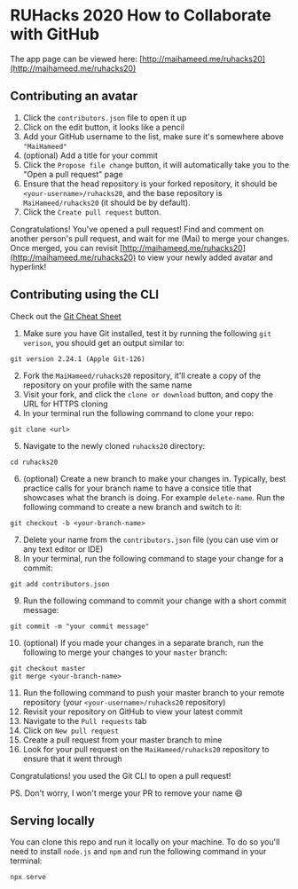 # RUHacks 2020 How to Collaborate with GitHub	

The app page can be viewed here: [http://maihameed.me/ruhacks20](http://maihameed.me/ruhacks20)	

## Contributing an avatar	

1. Click the `contributors.json` file to open it up
2. Click on the edit button, it looks like a pencil
3. Add your GitHub username to the list, make sure it's somewhere above `"MaiHameed"`
4. (optional) Add a title for your commit
5. Click the `Propose file change` button, it will automatically take you to the 
   "Open a pull request" page
6.  Ensure that the head repository is your forked repository, it should be
   `<your-username>/ruhacks20`, and the base repository is `MaiHameed/ruhacks20`
   (it should be by default).
7. Click the `Create pull request` button.

Congratulations! You've opened a pull request! Find and comment on another person's 
pull request, and wait for me (Mai) to merge your changes. Once merged, you can
revisit [http://maihameed.me/ruhacks20](http://maihameed.me/ruhacks20) to view your
newly added avatar and hyperlink!

## Contributing using the CLI

Check out the [Git Cheat Sheet](https://education.github.com/git-cheat-sheet-education.pdf)

1. Make sure you have Git installed, test it by running the following `git verison`,
   you should get an output similar to:
```
git version 2.24.1 (Apple Git-126)
```
2. Fork the `MaiHameed/ruhacks20` repository, it'll create a copy of the repository
   on your profile with the same name
3. Visit your fork, and click the `clone or download` button, and copy the URL
   for HTTPS cloning
4. In your terminal run the following command to clone your repo:
```
git clone <url>
```
5. Navigate to the newly cloned `ruhacks20` directory:
```
cd ruhacks20
``` 
6. (optional) Create a new branch to make your changes in. Typically, best practice
   calls for your branch name to have a consice title that
   showcases what the branch is doing. For example `delete-name`. Run the following
   command to create a new branch and switch to it:
```
git checkout -b <your-branch-name>
```
7. Delete your name from the `contributors.json` file (you can use vim or any text
   editor or IDE)
8. In your terminal, run the following command to stage your change for a commit:
```
git add contributors.json
```
9. Run the following command to commit your change with a short commit message:
```
git commit -m "your commit message"
```
10. (optional) If you made your changes in a separate branch, run the following to
    merge your changes to your `master` branch:
```
git checkout master
git merge <your-branch-name>
```
11. Run the following command to push your master branch to your remote repository
    (your `<your-username>/ruhacks20` repository)
12. Revisit your repository on GitHub to view your latest commit
13. Navigate to the `Pull requests` tab
14. Click on `New pull request`
15. Create a pull request from your master branch to mine
16. Look for your pull request on the `MaiHameed/ruhacks20` repository to ensure
    that it went through

Congratulations! you used the Git CLI to open a pull request! 

PS. Don't worry, I won't merge your PR to remove your name :smile:

## Serving locally	

You can clone this repo and run it locally on your machine. To do so you'll need
to install `node.js` and `npm` and run the following command in your terminal:

```	
npx serve	
```